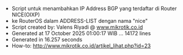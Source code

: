 - Script untuk menambahkan IP Address BGP yang terdaftar di Router NICE(OIXP)
- ke RouterOS dalam ADDRESS-LIST dengan nama "nice"
- Script created by: Valens Riyadi @ www.mikrotik.co.id
- Generated at 17 October 2025 01:00:17 WIB ... 14172 lines
- Generated in 16.257 seconds
- How-to: http://www.mikrotik.co.id/artikel_lihat.php?id=23
